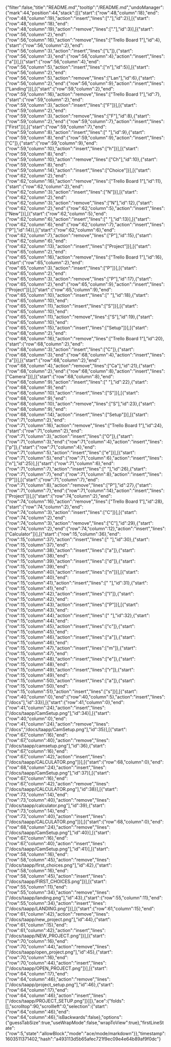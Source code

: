 {"filter":false,"title":"README.md","tooltip":"/README.md","undoManager":{"mark":44,"position":44,"stack":[[{"start":{"row":48,"column":18},"end":{"row":48,"column":19},"action":"insert","lines":["."],"id":2}],[{"start":{"row":48,"column":18},"end":{"row":48,"column":19},"action":"remove","lines":["."],"id":3}],[{"start":{"row":56,"column":2},"end":{"row":56,"column":16},"action":"remove","lines":["Trello Board 1"],"id":4},{"start":{"row":56,"column":2},"end":{"row":56,"column":3},"action":"insert","lines":["L"]},{"start":{"row":56,"column":3},"end":{"row":56,"column":4},"action":"insert","lines":["a"]}],[{"start":{"row":56,"column":4},"end":{"row":56,"column":5},"action":"insert","lines":["n"],"id":5}],[{"start":{"row":56,"column":2},"end":{"row":56,"column":5},"action":"remove","lines":["Lan"],"id":6},{"start":{"row":56,"column":2},"end":{"row":56,"column":9},"action":"insert","lines":["Landing"]}],[{"start":{"row":59,"column":2},"end":{"row":59,"column":16},"action":"remove","lines":["Trello Board 1"],"id":7},{"start":{"row":59,"column":2},"end":{"row":59,"column":3},"action":"insert","lines":["F"]}],[{"start":{"row":59,"column":2},"end":{"row":59,"column":3},"action":"remove","lines":["F"],"id":8},{"start":{"row":59,"column":2},"end":{"row":59,"column":7},"action":"insert","lines":["First"]}],[{"start":{"row":59,"column":7},"end":{"row":59,"column":8},"action":"insert","lines":[" "],"id":9},{"start":{"row":59,"column":8},"end":{"row":59,"column":9},"action":"insert","lines":["C"]},{"start":{"row":59,"column":9},"end":{"row":59,"column":10},"action":"insert","lines":["h"]}],[{"start":{"row":59,"column":8},"end":{"row":59,"column":10},"action":"remove","lines":["Ch"],"id":10},{"start":{"row":59,"column":8},"end":{"row":59,"column":14},"action":"insert","lines":["Choice"]}],[{"start":{"row":62,"column":2},"end":{"row":62,"column":16},"action":"remove","lines":["Trello Board 1"],"id":11},{"start":{"row":62,"column":2},"end":{"row":62,"column":3},"action":"insert","lines":["N"]}],[{"start":{"row":62,"column":2},"end":{"row":62,"column":3},"action":"remove","lines":["N"],"id":12},{"start":{"row":62,"column":2},"end":{"row":62,"column":5},"action":"insert","lines":["New"]}],[{"start":{"row":62,"column":5},"end":{"row":62,"column":6},"action":"insert","lines":[" "],"id":13}],[{"start":{"row":62,"column":6},"end":{"row":62,"column":7},"action":"insert","lines":["P"],"id":14}],[{"start":{"row":62,"column":6},"end":{"row":62,"column":7},"action":"remove","lines":["P"],"id":15},{"start":{"row":62,"column":6},"end":{"row":62,"column":13},"action":"insert","lines":["Project"]}],[{"start":{"row":65,"column":2},"end":{"row":65,"column":16},"action":"remove","lines":["Trello Board 1"],"id":16},{"start":{"row":65,"column":2},"end":{"row":65,"column":3},"action":"insert","lines":["P"]}],[{"start":{"row":65,"column":2},"end":{"row":65,"column":3},"action":"remove","lines":["P"],"id":17},{"start":{"row":65,"column":2},"end":{"row":65,"column":9},"action":"insert","lines":["Project"]}],[{"start":{"row":65,"column":9},"end":{"row":65,"column":10},"action":"insert","lines":[" "],"id":18},{"start":{"row":65,"column":10},"end":{"row":65,"column":11},"action":"insert","lines":["S"]}],[{"start":{"row":65,"column":10},"end":{"row":65,"column":11},"action":"remove","lines":["S"],"id":19},{"start":{"row":65,"column":10},"end":{"row":65,"column":15},"action":"insert","lines":["Setup"]}],[{"start":{"row":68,"column":2},"end":{"row":68,"column":16},"action":"remove","lines":["Trello Board 1"],"id":20},{"start":{"row":68,"column":2},"end":{"row":68,"column":3},"action":"insert","lines":["C"]},{"start":{"row":68,"column":3},"end":{"row":68,"column":4},"action":"insert","lines":["a"]}],[{"start":{"row":68,"column":2},"end":{"row":68,"column":4},"action":"remove","lines":["Ca"],"id":21},{"start":{"row":68,"column":2},"end":{"row":68,"column":8},"action":"insert","lines":["Camera"]}],[{"start":{"row":68,"column":8},"end":{"row":68,"column":9},"action":"insert","lines":[" "],"id":22},{"start":{"row":68,"column":9},"end":{"row":68,"column":10},"action":"insert","lines":["S"]}],[{"start":{"row":68,"column":9},"end":{"row":68,"column":10},"action":"remove","lines":["S"],"id":23},{"start":{"row":68,"column":9},"end":{"row":68,"column":14},"action":"insert","lines":["Setup"]}],[{"start":{"row":71,"column":2},"end":{"row":71,"column":16},"action":"remove","lines":["Trello Board 1"],"id":24},{"start":{"row":71,"column":2},"end":{"row":71,"column":3},"action":"insert","lines":["O"]},{"start":{"row":71,"column":3},"end":{"row":71,"column":4},"action":"insert","lines":["p"]},{"start":{"row":71,"column":4},"end":{"row":71,"column":5},"action":"insert","lines":["e"]}],[{"start":{"row":71,"column":5},"end":{"row":71,"column":6},"action":"insert","lines":["n"],"id":25}],[{"start":{"row":71,"column":6},"end":{"row":71,"column":7},"action":"insert","lines":[" "],"id":26},{"start":{"row":71,"column":7},"end":{"row":71,"column":8},"action":"insert","lines":["P"]}],[{"start":{"row":71,"column":7},"end":{"row":71,"column":8},"action":"remove","lines":["P"],"id":27},{"start":{"row":71,"column":7},"end":{"row":71,"column":14},"action":"insert","lines":["Project"]}],[{"start":{"row":74,"column":2},"end":{"row":74,"column":16},"action":"remove","lines":["Trello Board 1"],"id":28},{"start":{"row":74,"column":2},"end":{"row":74,"column":3},"action":"insert","lines":["C"]}],[{"start":{"row":74,"column":2},"end":{"row":74,"column":3},"action":"remove","lines":["C"],"id":29},{"start":{"row":74,"column":2},"end":{"row":74,"column":12},"action":"insert","lines":["Calculator"]}],[{"start":{"row":15,"column":36},"end":{"row":15,"column":37},"action":"insert","lines":[" "],"id":30},{"start":{"row":15,"column":37},"end":{"row":15,"column":38},"action":"insert","lines":["a"]},{"start":{"row":15,"column":38},"end":{"row":15,"column":39},"action":"insert","lines":["d"]},{"start":{"row":15,"column":39},"end":{"row":15,"column":40},"action":"insert","lines":["n"]}],[{"start":{"row":15,"column":40},"end":{"row":15,"column":41},"action":"insert","lines":[" "],"id":31},{"start":{"row":15,"column":41},"end":{"row":15,"column":42},"action":"insert","lines":["I"]},{"start":{"row":15,"column":42},"end":{"row":15,"column":43},"action":"insert","lines":["P"]}],[{"start":{"row":15,"column":43},"end":{"row":15,"column":44},"action":"insert","lines":[" "],"id":32},{"start":{"row":15,"column":44},"end":{"row":15,"column":45},"action":"insert","lines":["c"]},{"start":{"row":15,"column":45},"end":{"row":15,"column":46},"action":"insert","lines":["a"]},{"start":{"row":15,"column":46},"end":{"row":15,"column":47},"action":"insert","lines":["m"]},{"start":{"row":15,"column":47},"end":{"row":15,"column":48},"action":"insert","lines":["e"]},{"start":{"row":15,"column":48},"end":{"row":15,"column":49},"action":"insert","lines":["r"]},{"start":{"row":15,"column":49},"end":{"row":15,"column":50},"action":"insert","lines":["a"]},{"start":{"row":15,"column":50},"end":{"row":15,"column":51},"action":"insert","lines":["s"]}],[{"start":{"row":40,"column":0},"end":{"row":40,"column":5},"action":"insert","lines":["/docs"],"id":33}],[{"start":{"row":41,"column":0},"end":{"row":41,"column":24},"action":"insert","lines":["/docs/taapp/CamSetup.png"],"id":34}],[{"start":{"row":40,"column":0},"end":{"row":41,"column":24},"action":"remove","lines":["/docs","/docs/taapp/CamSetup.png"],"id":35}],[{"start":{"row":67,"column":16},"end":{"row":67,"column":40},"action":"remove","lines":["/docs/taapp/camsetup.png"],"id":36},{"start":{"row":67,"column":16},"end":{"row":67,"column":42},"action":"insert","lines":["/docs/taapp/CALCULATOR.png"]}],[{"start":{"row":68,"column":0},"end":{"row":68,"column":24},"action":"insert","lines":["/docs/taapp/CamSetup.png"],"id":37}],[{"start":{"row":67,"column":16},"end":{"row":67,"column":42},"action":"remove","lines":["/docs/taapp/CALCULATOR.png"],"id":38}],[{"start":{"row":73,"column":14},"end":{"row":73,"column":40},"action":"remove","lines":["/docs/taapp/calculator.png"],"id":39},{"start":{"row":73,"column":14},"end":{"row":73,"column":40},"action":"insert","lines":["/docs/taapp/CALCULATOR.png"]}],[{"start":{"row":68,"column":0},"end":{"row":68,"column":24},"action":"remove","lines":["/docs/taapp/CamSetup.png"],"id":40}],[{"start":{"row":67,"column":16},"end":{"row":67,"column":40},"action":"insert","lines":["/docs/taapp/CamSetup.png"],"id":41}],[{"start":{"row":58,"column":16},"end":{"row":58,"column":45},"action":"remove","lines":["/docs/taapp/first_choices.png"],"id":42},{"start":{"row":58,"column":16},"end":{"row":58,"column":45},"action":"insert","lines":["/docs/taapp/FIRST_CHOICES.png"]}],[{"start":{"row":55,"column":11},"end":{"row":55,"column":34},"action":"remove","lines":["/docs/taapp/landing.png"],"id":43},{"start":{"row":55,"column":11},"end":{"row":55,"column":34},"action":"insert","lines":["/docs/taapp/LANDING.png"]}],[{"start":{"row":61,"column":15},"end":{"row":61,"column":42},"action":"remove","lines":["/docs/taapp/new_project.png"],"id":44},{"start":{"row":61,"column":15},"end":{"row":61,"column":42},"action":"insert","lines":["/docs/taapp/NEW_PROJECT.png"]}],[{"start":{"row":70,"column":16},"end":{"row":70,"column":44},"action":"remove","lines":["/docs/taapp/open_project.png"],"id":45},{"start":{"row":70,"column":16},"end":{"row":70,"column":44},"action":"insert","lines":["/docs/taapp/OPEN_PROJECT.png"]}],[{"start":{"row":64,"column":17},"end":{"row":64,"column":46},"action":"remove","lines":["/docs/taapp/project_setup.png"],"id":46},{"start":{"row":64,"column":17},"end":{"row":64,"column":46},"action":"insert","lines":["/docs/taapp/PROJECT_SETUP.png"]}]]},"ace":{"folds":[],"scrolltop":90,"scrollleft":0,"selection":{"start":{"row":64,"column":46},"end":{"row":64,"column":46},"isBackwards":false},"options":{"guessTabSize":true,"useWrapMode":false,"wrapToView":true},"firstLineState":{"row":5,"state":"allowBlock","mode":"ace/mode/markdown"}},"timestamp":1603511371402,"hash":"a493113d5b65afec721f9ec09e4e64b89af9f0dc"}